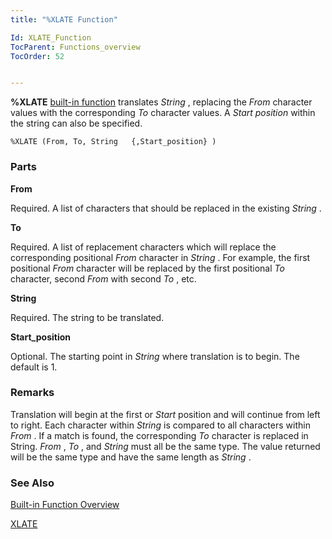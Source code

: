 ```yaml
---
title: "%XLATE Function"

Id: XLATE_Function
TocParent: Functions_overview
TocOrder: 52


---
```


**%XLATE** [built-in function](Functions_overview.html) translates *String* , replacing the *From* character values with the corresponding *To* character values. A *Start position* within the string can also be specified. 

```
%XLATE (From, To, String   {,Start_position} ) 
```

### Parts

**From** 

Required. A list of characters that should be replaced in the existing *String* .


**To** 

Required. A list of replacement characters which will replace the corresponding positional *From* character in *String* . For example, the first positional *From* character will be replaced by the first positional *To* character, second *From* with second *To* , etc.


**String** 

Required. The string to be translated.


**Start_position** 

Optional. The starting point in *String* where translation is to begin. The default is 1.


### Remarks
Translation will begin at the first or *Start* position and will continue from left to right. Each character within *String* is compared to all characters within *From* . If a match is found, the corresponding *To* character is replaced in String. *From* , *To* , and *String* must all be the same type. The value returned will be the same type and have the same length as *String* . 

### See Also
[Built-in Function Overview](Functions_overview.html)

[XLATE](XLATE.html) 
